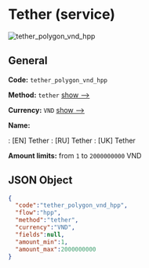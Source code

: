 
# Tether (service) 
![tether_polygon_vnd_hpp](https://static.openfintech.io/payment_methods/tether_polygon_vnd_hpp/logo.svg?w=400&c=v0.59.26#w200)  

## General 
 
**Code:** `tether_polygon_vnd_hpp` 
 
**Method:** `tether` 
 [show -->](/payment-methods/tether/) 
 
**Currency:** `VND` [show -->](/currencies/VND/) 
 
**Name:** 
 
:	[EN] Tether 
:	[RU] Tether 
:	[UK] Tether 
 
**Amount limits:** from `1` to `2000000000` VND 

## JSON Object 

```json
{
  "code":"tether_polygon_vnd_hpp",
  "flow":"hpp",
  "method":"tether",
  "currency":"VND",
  "fields":null,
  "amount_min":1,
  "amount_max":2000000000
}
```  
